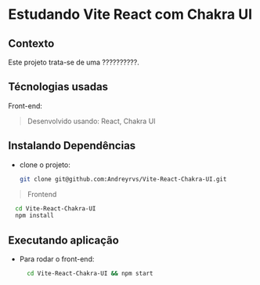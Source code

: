 # Estudando Vite React com Chakra UI

## Contexto

Este projeto trata-se de uma ??????????.

## Técnologias usadas

Front-end:
> Desenvolvido usando: React, Chakra UI

<!-- Back-end:
> Desenvolvido usando: NodeJS, ExpressJS, MongoDB, MYSQL, ES6 -->

## Instalando Dependências

* clone o projeto:

  ```bash
  git clone git@github.com:Andreyrvs/Vite-React-Chakra-UI.git
  ```

<!-- > Backend

  ```bash
    cd api/ 
    npm install
  ``` -->

> Frontend

  ```bash
    cd Vite-React-Chakra-UI
    npm install
  ```

## Executando aplicação

<!-- * Para rodar o back-end:

  ```bash
  cd api/ && npm start
  ``` -->

* Para rodar o front-end:

  ```bash
    cd Vite-React-Chakra-UI && npm start
  ```

<!-- ## Executando Testes

* Para rodar todos os testes:

  ```bash
    npm test
  ``` -->
